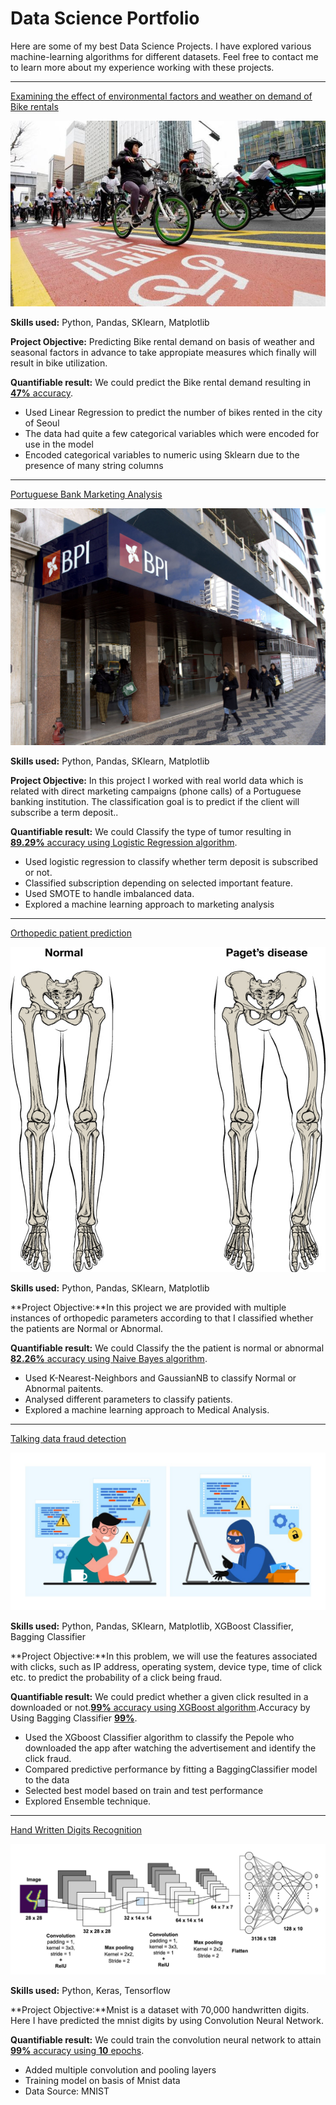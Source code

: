 # Data Science Portfolio

Here are some of my best Data Science Projects. I have explored various machine-learning algorithms for different datasets. Feel free to contact me to learn more about my experience working with these projects.

***

[Examining the effect of environmental factors and weather on demand of Bike rentals](https://github.com/Romneasek/Predicting_Seoul_Bike_Rented_Count)

<img src="images/seoul-bikes.jpeg?raw=true"/>

**Skills used:** Python, Pandas, SKlearn, Matplotlib

**Project Objective:** Predicting Bike rental demand on basis of weather and seasonal factors in advance to take appropiate measures which finally will result in bike utilization.

**Quantifiable result:** We could predict the Bike rental demand resulting in [**47%** accuracy](https://github.com/Romneasek/Predicting_Seoul_Bike_Rented_Count).

- Used Linear Regression to predict the number of bikes rented in the city of Seoul
- The data had quite a few categorical variables which were encoded for use in the model
- Encoded categorical variables to numeric using Sklearn due to the presence of many string columns


***

[Portuguese Bank Marketing Analysis](https://github.com/Romneasek/Portuguese_Bank_Marketing_Analysis)

<img src="images/LR.jpg?raw=true"/>

**Skills used:** Python, Pandas, SKlearn, Matplotlib

**Project Objective:** In this project I worked with real world data which is related with direct marketing campaigns (phone calls) of a Portuguese banking institution. The classification goal is to predict if the client will subscribe a term deposit..

**Quantifiable result:** We could Classify the type of tumor resulting in [**89.29%** accuracy using Logistic Regression algorithm](https://github.com/Romneasek/Portuguese_Bank_Marketing_Analysis).

- Used logistic regression to classify whether term deposit is subscribed or not.
- Classified subscription depending on selected important feature.
- Used SMOTE to handle imbalanced data.
- Explored a machine learning approach to marketing analysis

***

[Orthopedic patient prediction](https://github.com/Romneasek/Orthopedic_patient_prediction)

<img src="images/KNN.png?raw=true"/>

**Skills used:** Python, Pandas, SKlearn, Matplotlib

**Project Objective:**In this project we are provided with multiple instances of orthopedic parameters according to that I classified whether the patients are Normal or Abnormal.

**Quantifiable result:** We could Classify the the patient is normal or abnormal [**82.26%** accuracy using Naive Bayes algorithm](https://github.com/Romneasek/Orthopedic_patient_prediction).

- Used K-Nearest-Neighbors and GaussianNB to classify Normal or Abnormal paitents.
- Analysed different parameters to classify patients.
- Explored a machine learning approach to Medical Analysis.

***

[Talking data fraud detection](https://github.com/Romneasek/Talking_data_fraud_detection)

<img src="images/TD.jpeg?raw=true"/>

**Skills used:** Python, Pandas, SKlearn, Matplotlib, XGBoost Classifier, Bagging Classifier

**Project Objective:**In this problem, we will use the features associated with clicks, such as IP address, operating system, device type, time of click etc. to predict the probability of a click being fraud.

**Quantifiable result:** We could predict whether a given click resulted in a downloaded or not.[**99%** accuracy using XGBoost algorithm](https://github.com/Romneasek/Talking_data_fraud_detection).Accuracy by Using Bagging Classifier [**99%**](https://github.com/Romneasek/Talking_data_fraud_detection).

- Used the XGboost Classifier algorithm to classify the Pepole who downloaded the app after watching the advertisement and identify the click fraud.
- Compared predictive performance by fitting a BaggingClassifier model to the data
- Selected best model based on train and test performance
- Explored Ensemble technique.

***

[Hand Written Digits Recognition](https://github.com/Romneasek/HandWritten_Digits_Recognition)

<img src="images/CV.png?raw=true"/>

**Skills used:** Python, Keras, Tensorflow

**Project Objective:**Mnist is a dataset with 70,000 handwritten digits. Here I have predicted the mnist digits by using Convolution Neural Network.

**Quantifiable result:** We could train the convolution neural network to attain [**99%** accuracy using **10** epochs](https://github.com/Romneasek/HandWritten_Digits_Recognition).

- Added multiple convolution and pooling layers
- Training model on basis of Mnist data
- Data Source: MNIST

